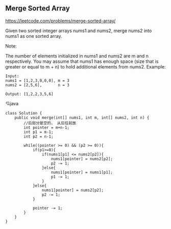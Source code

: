## Merge Sorted Array
https://leetcode.com/problems/merge-sorted-array/

Given two sorted integer arrays nums1 and nums2, merge nums2 into nums1 as one sorted array.

Note:

The number of elements initialized in nums1 and nums2 are m and n respectively.
You may assume that nums1 has enough space (size that is greater or equal to m + n) to hold additional elements from nums2.
Example:

    Input:
    nums1 = [1,2,3,0,0,0], m = 3
    nums2 = [2,5,6],       n = 3

    Output: [1,2,2,3,5,6]
  
  :cupid:java
  
    class Solution {
        public void merge(int[] nums1, int m, int[] nums2, int n) {
            //后部分是空的， 从后往前放
            int pointer = m+n-1;
            int p1 = m-1;
            int p2 = n-1;
            
            while((pointer >= 0) && (p2 >= 0)){
                if(p1>=0){
                    if(nums1[p1] <= nums2[p2]){
                        nums1[pointer] = nums2[p2];
                        p2 -= 1;
                    }else{
                        nums1[pointer] = nums1[p1];
                        p1 -= 1;
                    }
                }else{
                    nums1[pointer] = nums2[p2];
                    p2 -= 1;
                }
                
                pointer -= 1;
            }
        }
    }
